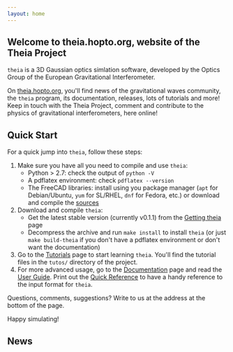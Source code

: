 ```yaml
---
layout: home
---
```



## Welcome to theia.hopto.org, website of the Theia Project

`theia` is a 3D Gaussian optics simlation software, developed by the Optics Group of the European Gravitational Interferometer.

On [theia.hopto.org](./index.html), you'll find news of the gravitational waves community, the `theia` program, its documentation, releases, lots of tutorials and more! Keep in touch with the Theia Project, comment and contribute to the physics of gravitational interferometers, here online!

## Quick Start

For a quick jump into `theia`, follow these steps:

1. Make sure you have all you need to compile and use `theia`:
    * Python > 2.7: check the output of `python -V`
    * A pdflatex environment: check `pdflatex --version`
    * The FreeCAD libraries: install using you package manager (`apt` for Debian/Ubuntu, `yum` for SL/RHEL, `dnf` for Fedora, etc.) or download and compile the [sources](https://www.freecadweb.org/wiki/index.php?title=Download)
2. Download and compile `theia`:
    * Get the latest stable version (currently v0.1.1) from the [Getting theia](releases/) page
    * Decompress the archive and run `make install` to install `theia` (or just `make build-theia` if you don't have a pdflatex environment or don't want the documentation)
3. Go to the [Tutorials](tutos/) page to start learning `theia`. You'll find the tutorial files in the `tutos/` directory of the project.
4. For more advanced usage, go to the [Documentation](docs/) page and read the [User Guide](docs/userguide.pdf). Print out the [Quick Reference](docs/quickref.pdf) to have a handy reference to the input format for `theia`.


Questions, comments, suggestions? Write to us at the address at the bottom of the page.

Happy simulating!

## News
